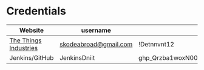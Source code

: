 # Credentials

| Website                                                       | username              | password                                 |
|---------------------------------------------------------------|-----------------------|------------------------------------------|
| [The Things Industries](https://www.thethingsindustries.com/) | skodeabroad@gmail.com | !Detnnvnt12                              |
| Jenkins/GitHub                                                | JenkinsDniit          | 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 |
